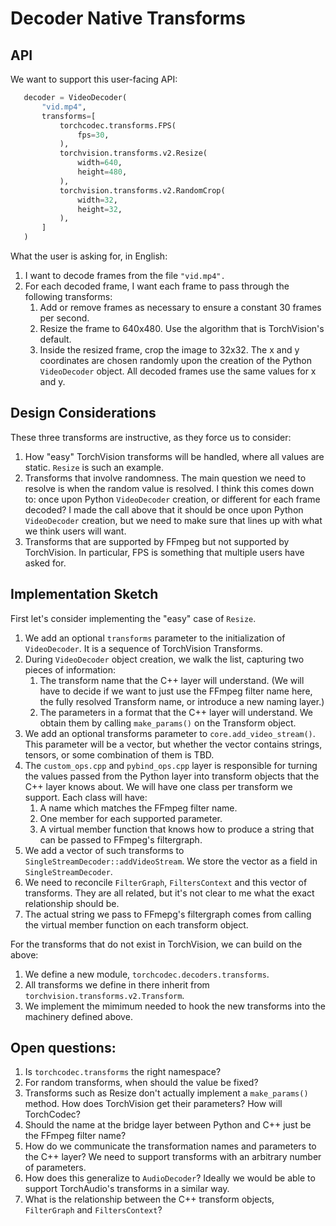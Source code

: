 # Decoder Native Transforms

## API
We want to support this user-facing API:

 ```python
    decoder = VideoDecoder(
        "vid.mp4",
        transforms=[
            torchcodec.transforms.FPS(
                fps=30,
            ),
            torchvision.transforms.v2.Resize(
                width=640,
                height=480,
            ),
            torchvision.transforms.v2.RandomCrop(
                width=32,
                height=32,
            ),
        ]
    )
```

What the user is asking for, in English:

1. I want to decode frames from the file `"vid.mp4".`
2. For each decoded frame, I want each frame to pass through the following transforms:
   1. Add or remove frames as necessary to ensure a constant 30 frames per second.
   2. Resize the frame to 640x480. Use the algorithm that is TorchVision's default.
   3. Inside the resized frame, crop the image to 32x32. The x and y coordinates are
      chosen randomly upon the creation of the Python `VideoDecoder` object. All decoded
      frames use the same values for x and y.

## Design Considerations
These three transforms are instructive, as they force us to consider:

1. How "easy" TorchVision transforms will be handled, where all values are
   static. `Resize` is such an example.
2. Transforms that involve randomness. The main question we need to resolve
   is when the random value is resolved. I think this comes down to: once
   upon Python `VideoDecoder` creation, or different for each frame decoded?
   I made the call above that it should be once upon Python `VideoDecoder`
   creation, but we need to make sure that lines up with what we think
   users will want.
3. Transforms that are supported by FFmpeg but not supported by
   TorchVision. In particular, FPS is something that multiple users have
   asked for.

## Implementation Sketch
First let's consider implementing the "easy" case of `Resize`.

1. We add an optional `transforms` parameter to the initialization of
   `VideoDecoder`. It is a sequence of TorchVision Transforms.
2. During `VideoDecoder` object creation, we walk the list, capturing two
   pieces of information:
   1. The transform name that the C++ layer will understand. (We will
      have to decide if we want to just use the FFmpeg filter name
      here, the fully resolved Transform name, or introduce a new
      naming layer.)
   2. The parameters in a format that the C++ layer will understand. We
      obtain them by calling `make_params()` on the Transform object.
3. We add an optional transforms parameter to `core.add_video_stream()`. This
   parameter will be a vector, but whether the vector contains strings,
   tensors, or some combination of them is TBD.
4. The `custom_ops.cpp` and `pybind_ops.cpp` layer is responsible for turning
   the values passed from the Python layer into transform objects that the
   C++ layer knows about. We will have one class per transform we support.
   Each class will have:
   1. A name which matches the FFmpeg filter name.
   2. One member for each supported parameter.
   3. A virtual member function that knows how to produce a string that
      can be passed to FFmpeg's filtergraph.
5. We add a vector of such transforms to
   `SingleStreamDecoder::addVideoStream`. We store the vector as a field in
   `SingleStreamDecoder`.
6. We need to reconcile `FilterGraph`, `FiltersContext` and this vector of
   transforms. They are all related, but it's not clear to me what the
   exact relationship should be.
7. The actual string we pass to FFmepg's filtergraph comes from calling
   the virtual member function on each transform object.

For the transforms that do not exist in TorchVision, we can build on the above:

1. We define a new module, `torchcodec.decoders.transforms`.
2. All transforms we define in there inherit from
   `torchvision.transforms.v2.Transform`.
3. We implement the mimimum needed to hook the new transforms into the
   machinery defined above.

## Open questions:

1. Is `torchcodec.transforms` the right namespace?
2. For random transforms, when should the value be fixed?
3. Transforms such as Resize don't actually implement a `make_params()`
   method. How does TorchVision get their parameters? How will TorchCodec?
4. Should the name at the bridge layer between Python and C++ just be the FFmpeg filter name?
5. How do we communicate the transformation names and parameters to the C++
   layer? We need to support transforms with an arbitrary number of parameters.
6. How does this generalize to `AudioDecoder`? Ideally we would be able to
   support TorchAudio's transforms in a similar way.
7. What is the relationship between the C++ transform objects, `FilterGraph`
   and `FiltersContext`?
